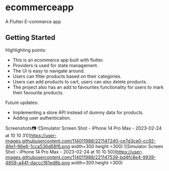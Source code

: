 # ecommerceapp

A Flutter E-commerce app

## Getting Started

Highlighting points:
- This is an ecommerce app built with flutter.
- Providers is used for state management. 
- The UI is easy to navigate around.
- Users can filter products based on their categories.
- Users can add products to cart, users can also delete products. 
- The project also has an add to favourites functionality for users to mark their favourite products.

Future updates:
- Implementing a store API instead of dummy data for products.
- Adding user authentication.

Screenshots📷
![Simulator Screen Shot - iPhone 14 Pro Max - 2023-02-24 at 10 10 31](https://user-images.githubusercontent.com/114011988/221147240-ce7d3ce0-cc92-46e1-96e6-1cca536d68f6.png width=300 height =300)
![Simulator Screen Shot - iPhone 14 Pro Max - 2023-02-24 at 10 10 50](https://user-images.githubusercontent.com/114011988/221147539-bd4fc8e4-9939-4859-a44f-daccc181ed8b.png width=300 height =300)

